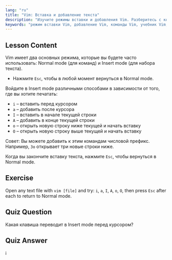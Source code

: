 ```yaml
---
lang: "ru"
title: "Vim: Вставка и добавление текста"
description: "Изучите режимы вставки и добавления Vim. Разберитесь с командами 'i', 'a', 'I', 'A', 'o', 'O' для эффективного редактирования текста. Улучшите свои навыки работы с Vim прямо сейчас!"
keywords: "режим вставки Vim, добавление Vim, команды Vim, учебник Vim, текстовый редактор Linux, Vim для начинающих, руководство Vim, Vim 'i' 'a'"
---
```


## Lesson Content

Vim имеет два основных режима, которые вы будете часто использовать: Normal mode (для команд) и Insert mode (для набора текста).

- Нажмите `Esc`, чтобы в любой момент вернуться в Normal mode.

Войдите в Insert mode различными способами в зависимости от того, где вы хотите печатать:

- `i` – вставить перед курсором
- `a` – добавить после курсора
- `I` – вставить в начале текущей строки
- `A` – добавить в конце текущей строки
- `o` – открыть новую строку ниже текущей и начать вставку
- `O` – открыть новую строку выше текущей и начать вставку

Совет: Вы можете добавить к этим командам числовой префикс. Например, `3o` открывает три новые строки ниже.

Когда вы закончите вставку текста, нажмите `Esc`, чтобы вернуться в Normal mode.

## Exercise

Open any text file with `vim [file]` and try: `i`, `a`, `I`, `A`, `o`, `O`, then press `Esc` after each to return to Normal mode.

## Quiz Question

Какая клавиша переводит в Insert mode перед курсором?

## Quiz Answer

i
